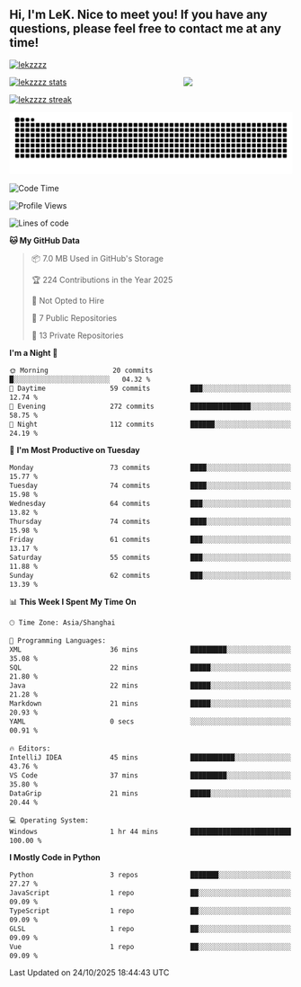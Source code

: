 ## Hi, I'm LeK. Nice to meet you! If you have any questions, please feel free to contact me at any time!

<p align="left"> <a href="https://github.com/ryo-ma/github-profile-trophy"><img src="https://github-profile-trophy.vercel.app/?username=lekzzzz" alt="lekzzzz" /></a> </p>

<img align="right" width="38.5%" src="https://github.com/LeKZzzz/LeKZzzz/blob/master/img/img_1_1.gif"/>

<a href="https://github.com/LeKZzzz"><img width="58%" src="https://github-readme-stats.vercel.app/api?username=lekzzzz&show_icons=true&locale=en" alt="lekzzzz stats"></a>

<a href="https://github.com/LeKZzzz"><img width="58%" src="https://github-readme-streak-stats.herokuapp.com/?user=lekzzzz&" alt="lekzzzz streak"></a>


![snake](https://raw.githubusercontent.com/LeKZzzz/LeKZzzz/output/github-contribution-grid-snake.svg)


<!--START_SECTION:waka-->
![Code Time](http://img.shields.io/badge/Code%20Time-651%20hrs%2053%20mins-blue)

![Profile Views](http://img.shields.io/badge/Profile%20Views-0-blue)

![Lines of code](https://img.shields.io/badge/From%20Hello%20World%20I%27ve%20Written-3.8%20million%20lines%20of%20code-blue)

**🐱 My GitHub Data** 

> 📦 7.0 MB Used in GitHub's Storage 
 > 
> 🏆 224 Contributions in the Year 2025
 > 
> 🚫 Not Opted to Hire
 > 
> 📜 7 Public Repositories 
 > 
> 🔑 13 Private Repositories 
 > 
**I'm a Night 🦉** 

```text
🌞 Morning                20 commits          █░░░░░░░░░░░░░░░░░░░░░░░░   04.32 % 
🌆 Daytime                59 commits          ███░░░░░░░░░░░░░░░░░░░░░░   12.74 % 
🌃 Evening                272 commits         ███████████████░░░░░░░░░░   58.75 % 
🌙 Night                  112 commits         ██████░░░░░░░░░░░░░░░░░░░   24.19 % 
```
📅 **I'm Most Productive on Tuesday** 

```text
Monday                   73 commits          ████░░░░░░░░░░░░░░░░░░░░░   15.77 % 
Tuesday                  74 commits          ████░░░░░░░░░░░░░░░░░░░░░   15.98 % 
Wednesday                64 commits          ███░░░░░░░░░░░░░░░░░░░░░░   13.82 % 
Thursday                 74 commits          ████░░░░░░░░░░░░░░░░░░░░░   15.98 % 
Friday                   61 commits          ███░░░░░░░░░░░░░░░░░░░░░░   13.17 % 
Saturday                 55 commits          ███░░░░░░░░░░░░░░░░░░░░░░   11.88 % 
Sunday                   62 commits          ███░░░░░░░░░░░░░░░░░░░░░░   13.39 % 
```


📊 **This Week I Spent My Time On** 

```text
🕑︎ Time Zone: Asia/Shanghai

💬 Programming Languages: 
XML                      36 mins             █████████░░░░░░░░░░░░░░░░   35.08 % 
SQL                      22 mins             █████░░░░░░░░░░░░░░░░░░░░   21.80 % 
Java                     22 mins             █████░░░░░░░░░░░░░░░░░░░░   21.28 % 
Markdown                 21 mins             █████░░░░░░░░░░░░░░░░░░░░   20.93 % 
YAML                     0 secs              ░░░░░░░░░░░░░░░░░░░░░░░░░   00.91 % 

🔥 Editors: 
IntelliJ IDEA            45 mins             ███████████░░░░░░░░░░░░░░   43.76 % 
VS Code                  37 mins             █████████░░░░░░░░░░░░░░░░   35.80 % 
DataGrip                 21 mins             █████░░░░░░░░░░░░░░░░░░░░   20.44 % 

💻 Operating System: 
Windows                  1 hr 44 mins        █████████████████████████   100.00 % 
```

**I Mostly Code in Python** 

```text
Python                   3 repos             ███████░░░░░░░░░░░░░░░░░░   27.27 % 
JavaScript               1 repo              ██░░░░░░░░░░░░░░░░░░░░░░░   09.09 % 
TypeScript               1 repo              ██░░░░░░░░░░░░░░░░░░░░░░░   09.09 % 
GLSL                     1 repo              ██░░░░░░░░░░░░░░░░░░░░░░░   09.09 % 
Vue                      1 repo              ██░░░░░░░░░░░░░░░░░░░░░░░   09.09 % 
```




 Last Updated on 24/10/2025 18:44:43 UTC
<!--END_SECTION:waka-->
